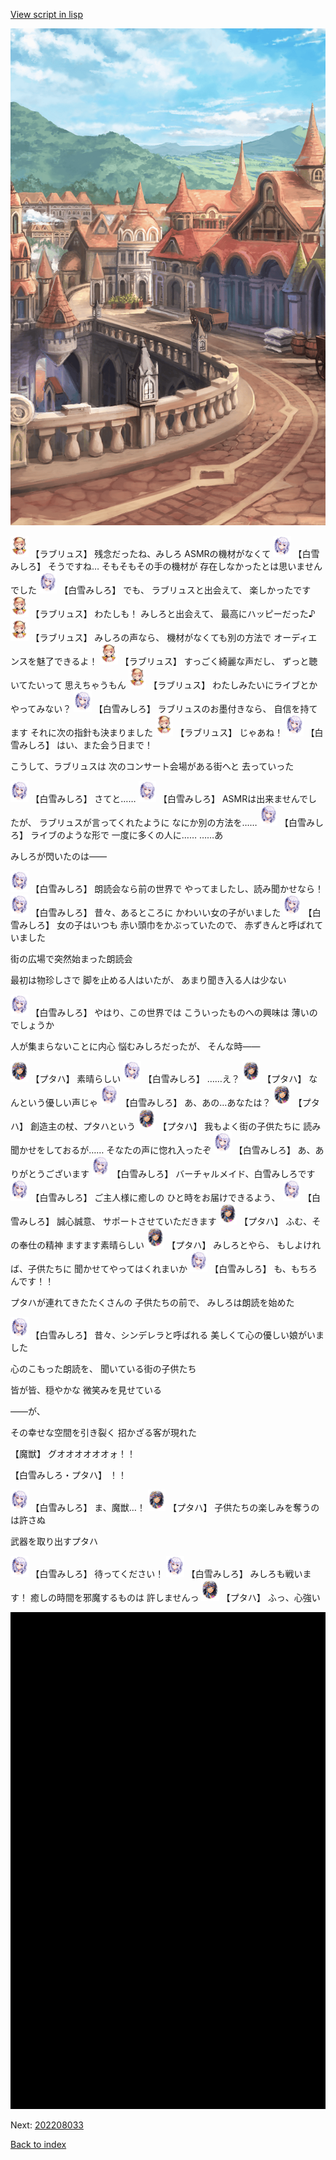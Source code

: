 [View script in lisp](../scripts/202208031.txt)

![town_2.png](../images/backgrounds/town_2.png)

<img src="../images/units/200331.png" alt="200331.png" height="34"/>
【ラブリュス】
残念だったね、みしろ
ASMRの機材がなくて

<img src="../images/units/5604111.png" alt="5604111.png" height="34"/>
【白雪みしろ】
そうですね…
そもそもその手の機材が
存在しなかったとは思いませんでした

<img src="../images/units/5604111.png" alt="5604111.png" height="34"/>
【白雪みしろ】
でも、
ラブリュスと出会えて、
楽しかったです

<img src="../images/units/200331.png" alt="200331.png" height="34"/>
【ラブリュス】
わたしも！
みしろと出会えて、
最高にハッピーだった♪

<img src="../images/units/200331.png" alt="200331.png" height="34"/>
【ラブリュス】
みしろの声なら、
機材がなくても別の方法で
オーディエンスを魅了できるよ！

<img src="../images/units/200331.png" alt="200331.png" height="34"/>
【ラブリュス】
すっごく綺麗な声だし、
ずっと聴いてたいって
思えちゃうもん

<img src="../images/units/200331.png" alt="200331.png" height="34"/>
【ラブリュス】
わたしみたいにライブとか
やってみない？

<img src="../images/units/5604111.png" alt="5604111.png" height="34"/>
【白雪みしろ】
ラブリュスのお墨付きなら、
自信を持てます
それに次の指針も決まりました

<img src="../images/units/200331.png" alt="200331.png" height="34"/>
【ラブリュス】
じゃあね！

<img src="../images/units/5604111.png" alt="5604111.png" height="34"/>
【白雪みしろ】
はい、また会う日まで！

こうして、ラブリュスは
次のコンサート会場がある街へと
去っていった

<img src="../images/units/5604111.png" alt="5604111.png" height="34"/>
【白雪みしろ】
さてと……

<img src="../images/units/5604111.png" alt="5604111.png" height="34"/>
【白雪みしろ】
ASMRは出来ませんでしたが、
ラブリュスが言ってくれたように
なにか別の方法を……

<img src="../images/units/5604111.png" alt="5604111.png" height="34"/>
【白雪みしろ】
ライブのような形で
一度に多くの人に……
……あ

みしろが閃いたのは――

<img src="../images/units/5604111.png" alt="5604111.png" height="34"/>
【白雪みしろ】
朗読会なら前の世界で
やってましたし、読み聞かせなら！

<img src="../images/units/5604111.png" alt="5604111.png" height="34"/>
【白雪みしろ】
昔々、あるところに
かわいい女の子がいました

<img src="../images/units/5604111.png" alt="5604111.png" height="34"/>
【白雪みしろ】
女の子はいつも
赤い頭巾をかぶっていたので、
赤ずきんと呼ばれていました

街の広場で突然始まった朗読会

最初は物珍しさで
脚を止める人はいたが、
あまり聞き入る人は少ない

<img src="../images/units/5604111.png" alt="5604111.png" height="34"/>
【白雪みしろ】
やはり、この世界では
こういったものへの興味は
薄いのでしょうか

人が集まらないことに内心
悩むみしろだったが、
そんな時――

<img src="../images/units/601411.png" alt="601411.png" height="34"/>
【プタハ】
素晴らしい

<img src="../images/units/5604111.png" alt="5604111.png" height="34"/>
【白雪みしろ】
……え？

<img src="../images/units/601411.png" alt="601411.png" height="34"/>
【プタハ】
なんという優しい声じゃ

<img src="../images/units/5604111.png" alt="5604111.png" height="34"/>
【白雪みしろ】
あ、あの…あなたは？

<img src="../images/units/601411.png" alt="601411.png" height="34"/>
【プタハ】
創造主の杖、プタハという

<img src="../images/units/601411.png" alt="601411.png" height="34"/>
【プタハ】
我もよく街の子供たちに
読み聞かせをしておるが……
そなたの声に惚れ入ったぞ

<img src="../images/units/5604111.png" alt="5604111.png" height="34"/>
【白雪みしろ】
あ、ありがとうございます

<img src="../images/units/5604111.png" alt="5604111.png" height="34"/>
【白雪みしろ】
バーチャルメイド、白雪みしろです

<img src="../images/units/5604111.png" alt="5604111.png" height="34"/>
【白雪みしろ】
ご主人様に癒しの
ひと時をお届けできるよう、

<img src="../images/units/5604111.png" alt="5604111.png" height="34"/>
【白雪みしろ】
誠心誠意、
サポートさせていただきます

<img src="../images/units/601411.png" alt="601411.png" height="34"/>
【プタハ】
ふむ、その奉仕の精神
ますます素晴らしい

<img src="../images/units/601411.png" alt="601411.png" height="34"/>
【プタハ】
みしろとやら、
もしよければ、子供たちに
聞かせてやってはくれまいか

<img src="../images/units/5604111.png" alt="5604111.png" height="34"/>
【白雪みしろ】
も、もちろんです！！

プタハが連れてきたたくさんの
子供たちの前で、
みしろは朗読を始めた

<img src="../images/units/5604111.png" alt="5604111.png" height="34"/>
【白雪みしろ】
昔々、シンデレラと呼ばれる
美しくて心の優しい娘がいました

心のこもった朗読を、
聞いている街の子供たち

皆が皆、穏やかな
微笑みを見せている

――が、

その幸せな空間を引き裂く
招かざる客が現れた

【魔獣】
グオオオオオオォ！！

【白雪みしろ・プタハ】
！！

<img src="../images/units/5604111.png" alt="5604111.png" height="34"/>
【白雪みしろ】
ま、魔獣…！

<img src="../images/units/601411.png" alt="601411.png" height="34"/>
【プタハ】
子供たちの楽しみを奪うのは許さぬ

武器を取り出すプタハ

<img src="../images/units/5604111.png" alt="5604111.png" height="34"/>
【白雪みしろ】
待ってください！

<img src="../images/units/5604111.png" alt="5604111.png" height="34"/>
【白雪みしろ】
みしろも戦います！
癒しの時間を邪魔するものは
許しませんっ

<img src="../images/units/601411.png" alt="601411.png" height="34"/>
【プタハ】
ふっ、心強い

![bg_black.png](../images/backgrounds/bg_black.png)


Next: [202208033](202208033.md)

[Back to index](index.md)
